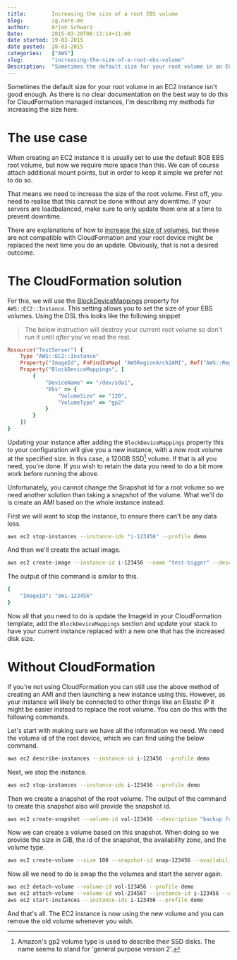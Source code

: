 ```yaml
---
title:        Increasing the size of a root EBS volume  
blog:         ig.nore.me  
author:       Arjen Schwarz  
Date:         2015-03-20T08:13:14+11:00  
date started: 19-03-2015
date posted:  20-03-2015
categories:   ["AWS"]
slug:         "increasing-the-size-of-a-root-ebs-volume"
Description:  "Sometimes the default size for your root volume in an EC2 instance isn't good enough. As there is no clear documentation on the best way to do this for CloudFormation managed instances, I'm describing my methods for increasing the size here."
---
```

Sometimes the default size for your root volume in an EC2 instance isn't good enough. As there is no clear documentation on the best way to do this for CloudFormation managed instances, I'm describing my methods for increasing the size here.

# The use case

When creating an EC2 instance it is usually set to use the default 8GB EBS root volume, but now we require more space than this. We can of course attach additional mount points, but in order to keep it simple we prefer not to do so.

That means we need to increase the size of the root volume. First off, you need to realise that this cannot be done without any downtime. If your servers are loadbalanced, make sure to only update them one at a time to prevent downtime.

There are explanations of how to [increase the size of volumes](http://docs.aws.amazon.com/AWSEC2/latest/UserGuide/ebs-expand-volume.html), but these are not compatible with CloudFormation and your root device might be replaced the next time you do an update. Obviously, that is not a desired outcome.

# The CloudFormation solution

For this, we will use the [BlockDeviceMappings](http://docs.aws.amazon.com/AWSCloudFormation/latest/UserGuide/aws-properties-ec2-blockdev-mapping.html) property for `AWS::EC2::Instance`. This setting allows you to set the size of your EBS volumes. Using the DSL this looks like the following snippet

> The below instruction will destroy your current root volume so don't run it until *after* you've read the rest.

```ruby
Resource("TestServer") {
    Type "AWS::EC2::Instance"
    Property("ImageId", FnFindInMap( "AWSRegionArch2AMI", Ref("AWS::Region"),"AMI"))
    Property("BlockDeviceMappings", [
        {
            "DeviceName" => "/dev/sda1",
            "Ebs" => {
                "VolumeSize" => "120",
                "VolumeType" => "gp2"
            }
        }
    ])
}
```

Updating your instance after adding the `BlockDeviceMappings` property this to your configuration will give you a new instance, with a *new* root volume at the specified size. In this case, a 120GB SSD[^ssdexplanation] volume. If that is all you need, you're done. If you wish to retain the data you need to do a bit more work before running the above.

Unfortunately, you cannot change the Snapshot Id for a root volume so we need another solution than taking a snapshot of the volume. What we'll do is create an AMI based on the whole instance instead.

First we will want to stop the instance, to ensure there can't be any data loss.

```bash
aws ec2 stop-instances --instance-ids "i-123456" --profile demo
```

And then we'll create the actual image.

```bash
aws ec2 create-image --instance-id i-123456 --name "test-bigger" --description "Bigger disk for Test server" --profile demo
```

The output of this command is similar to this.

```bash
{
    "ImageId": "ami-123456"
}
```

Now all that you need to do is update the ImageId in your CloudFormation template, add the `BlockDeviceMappings` section and update your stack to have your current instance replaced with a new one that has the increased disk size.

# Without CloudFormation

If you're not using CloudFormation you can still use the above method of creating an AMI and then launching a new instance using this. However, as your instance will likely be connected to other things like an Elastic IP it might be easier instead to replace the root volume. You can do this with the following commands.

Let's start with making sure we have all the information we need. We need the volume id of the root device, which we can find using the below command.

```bash
aws ec2 describe-instances --instance-id i-123456 --profile demo
```

Next, we stop the instance.

```bash
aws ec2 stop-instances --instance-ids i-123456 --profile demo
```

Then we create a snapshot of the root volume. The output of the command to create this snapshot also will provide the snapshot id.

```bash
aws ec2 create-snapshot --volume-id vol-123456 --description "backup for test server" --profile demo
```

Now we can create a volume based on this snapshot. When doing so we provide the size in GiB, the id of the snapshot, the availability zone, and the volume type.

```bash
aws ec2 create-volume --size 100 --snapshot-id snap-123456 --availability-zone us-east-1a --volume-type gp2 --profile demo
```

Now all we need to do is swap the the volumes and start the server again.

```bash
aws ec2 detach-volume --volume-id vol-123456 --profile demo
aws ec2 attach-volume --volume-id vol-234567 --instance-id i-123456 --device "/dev/sda1" --profile demo
aws ec2 start-instances --instance-ids i-123456 --profile demo
```

And that's all. The EC2 instance is now using the new volume and you can remove the old volume whenever you wish.

[^ssdexplanation]: Amazon's gp2 volume type is used to describe their SSD disks. The name seems to stand for 'general purpose version 2'.
